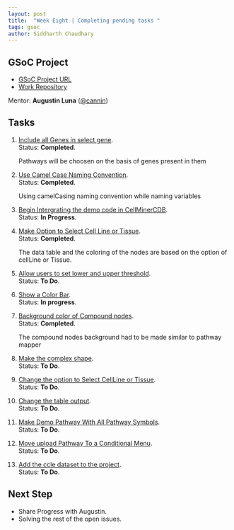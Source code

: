 ```yaml
---
layout: post
title:  "Week Eight | Completing pending tasks "
tags: gsoc
author: Siddharth Chaudhary
---
```


## GSoC Project

- [GSoC Project URL](https://summerofcode.withgoogle.com/programs/2023/projects/9bSOdy71)
- [Work Repository](https://github.com/sidd-2203/cellminercdb)

Mentor:
**Augustin Luna** ([@cannin](https://github.com/cannin))

## Tasks

1. [Include all Genes in select gene](https://github.com/cannin/gsoc_2023_cellminercdb_networks/issues/13).  
    Status: **Completed**.

    Pathways will be choosen on the basis of genes present in them  

2. [Use Camel Case Naming Convention](https://github.com/cannin/gsoc_2023_cellminercdb_networks/issues/14).  
    Status: **Completed**.

    Using camelCasing naming convention while naming variables

3. [Begin Intergrating the demo code in CellMinerCDB](https://github.com/cannin/gsoc_2023_cellminercdb_networks/issues/20).  
    Status: **In Progress**.    

4. [Make Option to Select Cell Line or Tissue](https://github.com/cannin/gsoc_2023_cellminercdb_networks/issues/22).  
    Status: **Completed**.        
    
    The data table and the coloring of the nodes are based on the option of cellLine or Tissue.       
    
5. [Allow users to set lower and upper threshold](https://github.com/cannin/gsoc_2023_cellminercdb_networks/issues/24).  
    Status: **To Do**.

6. [Show a Color Bar](https://github.com/cannin/gsoc_2023_cellminercdb_networks/issues/26).  
    Status: **In progress**. 

7. [Background color of Compound nodes](https://github.com/cannin/gsoc_2023_cellminercdb_networks/issues/28).  
    Status: **Completed**.

    The compound nodes background had to be made similar to pathway mapper

8. [Make the complex shape](https://github.com/cannin/gsoc_2023_cellminercdb_networks/issues/29).  
    Status: **To Do**.

9. [Change the option to Select CellLine or Tissue](https://github.com/cannin/gsoc_2023_cellminercdb_networks/issues/30).  
    Status: **To Do**.

10. [Change the table output](https://github.com/cannin/gsoc_2023_cellminercdb_networks/issues/31).  
    Status: **To Do**.

11. [Make Demo Pathway With All Pathway Symbols](https://github.com/cannin/gsoc_2023_cellminercdb_networks/issues/32).  
    Status: **To Do**.
 
12. [Move upload Pathway To a Conditional Menu](https://github.com/cannin/gsoc_2023_cellminercdb_networks/issues/33).  
    Status: **To Do**.

13. [Add the ccle dataset to the project](https://github.com/cannin/gsoc_2023_cellminercdb_networks/issues/34).  
    Status: **To Do**.  


## Next Step

- Share Progress with Augustin. 
- Solving the rest of the open issues.
